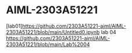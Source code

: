 # AIML-2303A51221
[lab01]https://github.com/2303A51221-aiml/AIML-2303A51221/blob/main/Untitled0.ipynb
lab 04 https://github.com/2303A51221-aiml/AIML-2303A51221/blob/main/Lab%2004
